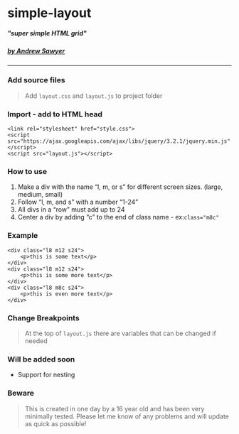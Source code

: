 # simple-layout
##### "super simple HTML grid"

##### [by Andrew Sawyer](http://andrewjsawyer.com)
---
### Add source files
> Add `layout.css` and `layout.js` to project folder

### Import - add to HTML head
```
<link rel="stylesheet" href="style.css">
<script src="https://ajax.googleapis.com/ajax/libs/jquery/3.2.1/jquery.min.js"</script>
<script src="layout.js"></script>
```

### How to use
1. Make a div with the name “l, m, or s” for different screen sizes. (large, medium, small)
2. Follow “l, m, and s” with a number “1-24”
3. All divs in a “row” must add up to 24
4. Center a div by adding “c” to the end of class name - ex:```class="m8c"```

### Example
```
<div class="l8 m12 s24">
    <p>this is some text</p>
</div>
<div class="l8 m12 s24">
    <p>this is some more text</p>
</div>
<div class="l8 m8c s24">
    <p>this is even more text</p>
</div>
 ```

### Change Breakpoints
 > At the top of `layout.js` there are variables that can be changed if needed

### Will be added soon
* Support for nesting



### Beware
 > This is created in one day by a 16 year old and has been very minimally tested. Please let me know of any problems and will update as quick as possible!
